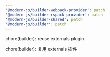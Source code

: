 ```yaml
---
'@modern-js/builder-webpack-provider': patch
'@modern-js/builder-rspack-provider': patch
'@modern-js/builder-shared': patch
'@modern-js/builder': patch
---
```


chore(builder): reuse externals plugin

chore(builder): 复用 externals 插件
